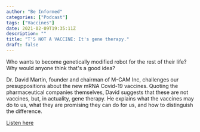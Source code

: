 ```yaml
---
author: "Be Informed"
categories: ["Podcast"]
tags: ["Vaccines"]
date: 2021-02-09T19:35:11Z
description: ""
title: "T'S NOT A VACCINE: It's gene therapy."
draft: false
---
```


Who wants to become genetically modified robot for the rest of their life?  
Why would anyone think that's a good idea?  

Dr. David Martin, founder and chairman of M-CAM Inc, challenges our  presuppositions about the new mRNA Covid-19 vaccines. Quoting the  pharmaceutical companies themselves, David suggests that these are not  vaccines, but, in actuality, gene therapy. He explains what the vaccines may do to us, what they are promising they can do for us, and how to  distinguish the difference.  

[Listen here](https://www.westonaprice.org/podcast/its-gene-therapy-not-a-vaccine/)
